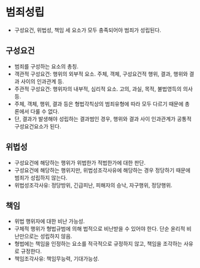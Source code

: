 # 범죄성립

* 구성요건, 위법성, 책임 세 요소가 모두 충족되어야 범죄가 성립된다.

## 구성요건

* 범죄를 구성하는 요소의 총칭.
* 객관적 구성요건: 행위의 외부적 요소. 주체, 객체, 구성요건적 행위, 결과, 행위와 결과 사이의 인과관계 등.
* 주관적 구성요건: 행위자의 내부적, 심리적 요소. 고의, 과실, 목적, 불법영득의 의사 등.
* 주체, 객체, 행위, 결과 등은 형법각칙상의 범죄유형에 따라 모두 다르기 때문에 총론에서 다룰 수 없다.
* 단, 결과가 발생해야 성립하는 결과범인 경우, 행위와 결과 사이 인과관계가 공통적 구성요건요소가 된다.

## 위법성

* 구성요건에 해당하는 행위가 위법한가 적법한가에 대한 판단.
* 구성요건에 해당하는 행위지만, 위법성조각사유에 해당하는 경우 정당하기 때문에 범죄가 성립하지 않는다.
* 위법성조각사유: 정당방위, 긴급피난, 피해자의 승낙, 자구행위, 정당행위.

## 책임

* 위법 행위자에 대한 비난 가능성.
* 구체적 행위가 형법규범에 의해 법적으로 비난받을 수 있어야 한다. 단순 윤리적 비난만으로는 성립하지 않음.
* 형법에는 책임을 인정하는 요소를 적극적으로 규정하지 않고, 책임을 조각하는 사유로 규정한다.
* 책임조각사유: 책임무능력, 기대가능성.

